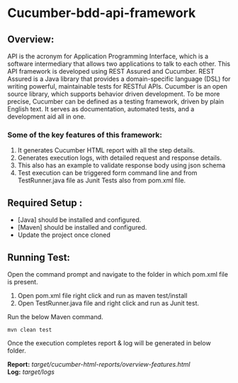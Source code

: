 # Cucumber-bdd-api-framework

## **Overview:**
API is the acronym for Application Programming Interface, which is a software intermediary that allows two applications to talk to each other.  This API framework is developed using REST Assured and Cucumber.  REST Assured is a Java library that provides a domain-specific language (DSL) for writing powerful, maintainable tests for RESTful APIs. Cucumber is an open source library, which supports behavior driven development. To be more precise, Cucumber can be defined as a testing framework, driven by plain English text. It serves as documentation, automated tests, and a development aid all in one.

### **Some of the key features of this framework:**

1. It generates Cucumber HTML report with all the step details.
2. Generates execution logs, with detailed request and response details.
3. This also has an example to validate response body using json schema
4. Test execution can be triggered form command line and from TestRunner.java file as Junit Tests also from pom.xml file. 

## **Required Setup :**

- [Java] should be installed and configured.
- [Maven] should be installed and configured.
- Update the project once cloned

## **Running Test:**

Open the command prompt and navigate to the folder in which pom.xml file is present.
1. Open pom.xml file right click and run as maven test/install
2. Open TestRunner.java file and right click and run as Junit test.

Run the below Maven command.

    mvn clean test


Once the execution completes report & log will be generated in below folder.

**Report:** 	*target/cucumber-html-reports/overview-features.html*<br>
**Log:** 		*target/logs*
